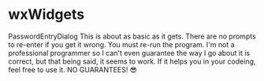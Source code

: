 # wxWidgets

PasswordEntryDialog
This is about as basic as it gets. There are no prompts to re-enter if you get it wrong. You must re-run the program. I'm not a 
professional programmer so I can't even guarantee the way I go about it is correct, but that being said, it seems to work.
If it helps you in your codeing, feel free to use it. NO GUARANTEES! 😎

